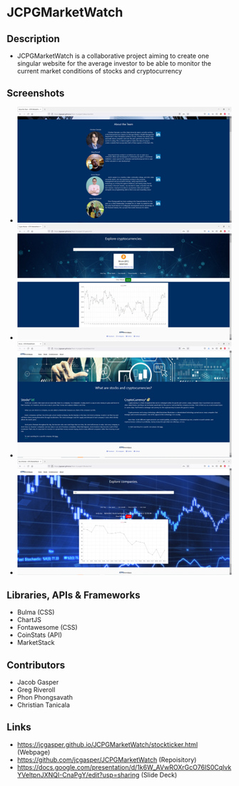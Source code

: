 
# JCPGMarketWatch

## Description
- JCPGMarketWatch is a collaborative project aiming to create one singular website for the average investor to be able to monitor the current market conditions of stocks and cryptocurrency

## Screenshots
- ![](assets/Photos/Aboutme.PNG)
- ![](assets/Photos/Crypto.PNG)
- ![](assets/Photos/Home.PNG)
- ![](assets/Photos/Stocks.PNG)

## Libraries, APIs & Frameworks
- Bulma (CSS)
- ChartJS
- Fontawesome (CSS)
- CoinStats (API)
- MarketStack

## Contributors
- Jacob Gasper
- Greg Riveroll
- Phon Phongsavath
- Christian Tanicala

## Links
- https://jcgasper.github.io/JCPGMarketWatch/stockticker.html (Webpage)
- https://github.com/jcgasper/JCPGMarketWatch (Repoisitory)
- https://docs.google.com/presentation/d/1k6W_AVwROXrGcO76lS0CqIvkYVeltpnJXNQI-CnaPgY/edit?usp=sharing (Slide Deck)
